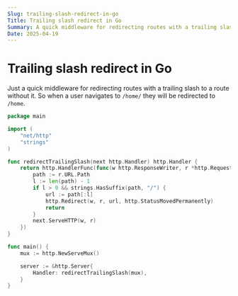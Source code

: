 ```yaml
---
Slug: trailing-slash-redirect-in-go
Title: Trailing slash redirect in Go
Summary: A quick middleware for redirecting routes with a trailing slash to a route without it.
Date: 2025-04-19
---
```


# Trailing slash redirect in Go

Just a quick middleware for redirecting routes with a trailing slash to a route without it.
So when a user navigates to `/home/` they will be redirected to `/home`.

```go
package main

import (
	"net/http"
	"strings"
)

func redirectTrailingSlash(next http.Handler) http.Handler {
	return http.HandlerFunc(func(w http.ResponseWriter, r *http.Request) {
		path := r.URL.Path
		l := len(path) - 1
		if l > 0 && strings.HasSuffix(path, "/") {
			url := path[:l]
			http.Redirect(w, r, url, http.StatusMovedPermanently)
			return
		}
		next.ServeHTTP(w, r)
	})
}

func main() {
    mux := http.NewServeMux()

	server := &http.Server{
		Handler: redirectTrailingSlash(mux),
	}
}
```
